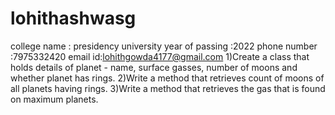 # lohithashwasg
college name : presidency university
year of passing :2022
phone number :7975332420
email id:lohithgowda4177@gmail.com
1)Create a class that holds details of planet - name, surface gasses, number of moons and whether planet has rings.
2)Write a method that retrieves count of moons of all planets having rings.
3)Write a method that retrieves the gas that is found on maximum planets.

